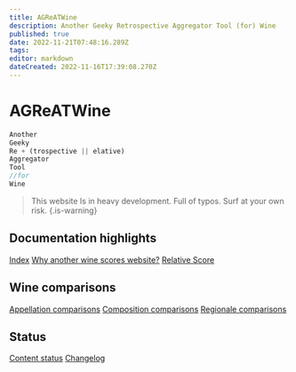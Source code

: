 ```yaml
---
title: AGReATWine
description: Another Geeky Retrospective Aggregator Tool (for) Wine
published: true
date: 2022-11-21T07:48:16.289Z
tags: 
editor: markdown
dateCreated: 2022-11-16T17:39:08.270Z
---
```


# AGReATWine
```javascript
Another
Geeky
Re + (trospective || elative)
Aggregator
Tool 
//for
Wine
```
> This website Is in heavy development. Full of typos. Surf at your own risk.
{.is-warning}


## Documentation highlights
[Index](/Documentation/index)
[Why another wine scores website?](/Documentation/why-this-website)
[Relative Score](/Documentation/relative-score)

## Wine comparisons
[Appellation comparisons](/appellation-comparisons)
[Composition comparisons](/second-level-comparisons)
[Regionale comparisons](/third-level-comparisons)

## Status
[Content status](/Documentation/status)
[Changelog](/Documentation/changelog)